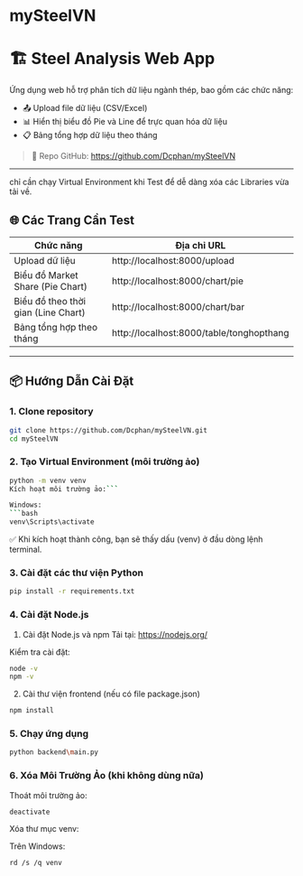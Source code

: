 # mySteelVN
# 🏗️ Steel Analysis Web App

Ứng dụng web hỗ trợ phân tích dữ liệu ngành thép, bao gồm các chức năng:

- 📤 Upload file dữ liệu (CSV/Excel)
- 📊 Hiển thị biểu đồ Pie và Line để trực quan hóa dữ liệu
- 📋 Bảng tổng hợp dữ liệu theo tháng

> 📁 Repo GitHub: https://github.com/Dcphan/mySteelVN 

---

chỉ cần chạy Virtual Environment khi Test để dễ dàng xóa các Libraries vừa tải về.

## 🌐 Các Trang Cần Test

| Chức năng | Địa chỉ URL |
|-----------|-------------|
| Upload dữ liệu | http://localhost:8000/upload |
| Biểu đồ Market Share (Pie Chart) | http://localhost:8000/chart/pie |
| Biểu đồ theo thời gian (Line Chart) | http://localhost:8000/chart/bar |
| Bảng tổng hợp theo tháng | http://localhost:8000/table/tonghopthang |

---

## 📦 Hướng Dẫn Cài Đặt

### 1. Clone repository

```bash
git clone https://github.com/Dcphan/mySteelVN.git
cd mySteelVN
```

### 2. Tạo Virtual Environment (môi trường ảo)
```bash
python -m venv venv
Kích hoạt môi trường ảo:```

Windows:
```bash
venv\Scripts\activate
```
✅ Khi kích hoạt thành công, bạn sẽ thấy dấu (venv) ở đầu dòng lệnh terminal.

### 3. Cài đặt các thư viện Python
```bash
pip install -r requirements.txt
```

### 4. Cài đặt Node.js

1. Cài đặt Node.js và npm
Tải tại: https://nodejs.org/

Kiểm tra cài đặt:

```bash
node -v
npm -v
```

2. Cài thư viện frontend (nếu có file package.json)
```bash
npm install
```
### 5. Chạy ứng dụng
```bash
python backend\main.py
```

### 6. Xóa Môi Trường Ảo (khi không dùng nữa)
Thoát môi trường ảo:

```bash
deactivate
```

Xóa thư mục venv:

Trên Windows:

```bash
rd /s /q venv
```




